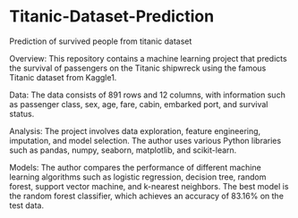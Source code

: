 # Titanic-Dataset-Prediction
Prediction of survived people from titanic dataset


Overview: This repository contains a machine learning project that predicts the survival of passengers on the Titanic shipwreck using the famous Titanic dataset from Kaggle1.

Data: The data consists of 891 rows and 12 columns, with information such as passenger class, sex, age, fare, cabin, embarked port, and survival status.

Analysis: The project involves data exploration, feature engineering, imputation, and model selection. The author uses various Python libraries such as pandas, numpy, seaborn, matplotlib, and scikit-learn.

Models: The author compares the performance of different machine learning algorithms such as logistic regression, decision tree, random forest, support vector machine, and k-nearest neighbors. The best model is the random forest classifier, which achieves an accuracy of 83.16% on the test data.
